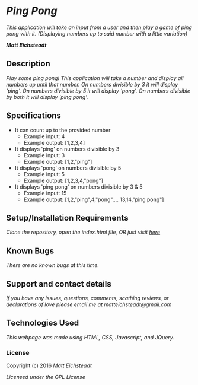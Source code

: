 # _Ping Pong_

_This application will take an input from a user and then play a game of ping pong with it. (Displaying numbers up to said number with a little variation)_

_**Matt Eichsteadt**_

## Description

_Play some ping pong! This application will take a number and display all numbers up until that number. On numbers divisible by 3 it will display 'ping'. On numbers divisible by 5 it will display 'pong'. On numbers divisible by both it will display 'ping pong'._

## Specifications

* It can count up to the provided number
  * Example input: 4
  * Example output: [1,2,3,4]
* It displays 'ping' on numbers divisible by 3
  * Example input: 3
  * Example output: [1,2,"ping"]
* It displays 'pong' on numbers divisible by 5
  * Example input: 5
  * Example output: [1,2,3,4,"pong"]
* It displays 'ping pong' on numbers divisible by 3 & 5
  * Example input: 15
  * Example output: [1,2,"ping",4,"pong".... 13,14,"ping pong"]


## Setup/Installation Requirements

_Clone the repository,_
_open the index.html file,_
_OR_
_just visit [here](https://meichsteadt.github.io/pingPong)_

## Known Bugs

_There are no known bugs at this time._

## Support and contact details

_If you have any issues, questions, comments, scathing reviews, or declarations of love please email me at matteichsteadt@gmail.com_

## Technologies Used

_This webpage was made using HTML, CSS, Javascript, and JQuery._

### License

Copyright (c) 2016 _Matt Eichsteadt_

*Licensed under the GPL License*
